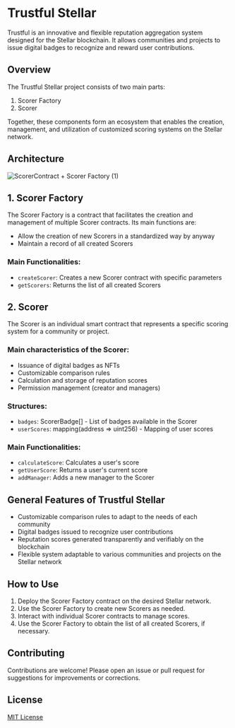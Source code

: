 # Trustful Stellar

Trustful is an innovative and flexible reputation aggregation system designed for the Stellar blockchain. It allows communities and projects to issue digital badges to recognize and reward user contributions.

## Overview

The Trustful Stellar project consists of two main parts:

1. Scorer Factory
2. Scorer

Together, these components form an ecosystem that enables the creation, management, and utilization of customized scoring systems on the Stellar network.

## Architecture

![ScorerContract + Scorer Factory (1)](https://github.com/user-attachments/assets/4e39f4ba-fb09-4ead-a7d3-a3141fab6061)


## 1. Scorer Factory

The Scorer Factory is a contract that facilitates the creation and management of multiple Scorer contracts. Its main functions are:

- Allow the creation of new Scorers in a standardized way by anyway
- Maintain a record of all created Scorers

### Main Functionalities:

- `createScorer`: Creates a new Scorer contract with specific parameters
- `getScorers`: Returns the list of all created Scorers

## 2. Scorer

The Scorer is an individual smart contract that represents a specific scoring system for a community or project.

### Main characteristics of the Scorer:

- Issuance of digital badges as NFTs
- Customizable comparison rules
- Calculation and storage of reputation scores
- Permission management (creator and managers)

### Structures:

- `badges`: ScorerBadge[] - List of badges available in the Scorer
- `userScores`: mapping(address => uint256) - Mapping of user scores

### Main Functionalities:

- `calculateScore`: Calculates a user's score
- `getUserScore`: Returns a user's current score
- `addManager`: Adds a new manager to the Scorer

## General Features of Trustful Stellar

- Customizable comparison rules to adapt to the needs of each community
- Digital badges issued to recognize user contributions
- Reputation scores generated transparently and verifiably on the blockchain
- Flexible system adaptable to various communities and projects on the Stellar network

## How to Use

1. Deploy the Scorer Factory contract on the desired Stellar network.
2. Use the Scorer Factory to create new Scorers as needed.
3. Interact with individual Scorer contracts to manage scores.
4. Use the Scorer Factory to obtain the list of all created Scorers, if necessary.

## Contributing

Contributions are welcome! Please open an issue or pull request for suggestions for improvements or corrections.

## License

[MIT License](LICENSE)
